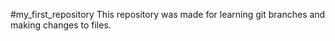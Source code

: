 #my_first_repository
This repository was made for learning git branches and making changes to files.
